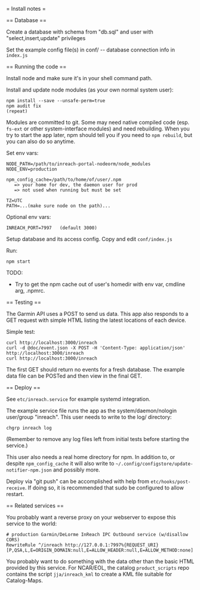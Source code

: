 = Install notes =

== Database ==

Create a database with schema from "db.sql"
and user with "select,insert,update" privileges

Set the example config file(s) in conf/
-- database connection info in `index.js`


== Running the code ==

Install node and make sure it's in your shell command path.

Install and update node modules (as your own normal system user):

    npm install --save --unsafe-perm=true
    npm audit fix
    (repeat)

Modules are committed to git. Some may need native compiled
code (esp. `fs-ext` or other system-interface modules)
and need rebuilding. When you try to start the app later,
npm should tell you if you need to `npm rebuild`, but you
can also do so anytime.

Set env vars:

    NODE_PATH=/path/to/inreach-portal-nodeorm/node_modules
    NODE_ENV=production

    npm_config_cache=/path/to/home/of/user/.npm
       => your home for dev, the daemon user for prod
       => not used when running but must be set

    TZ=UTC
    PATH=...(make sure node on the path)...

Optional env vars:

    INREACH_PORT=7997   (default 3000)

Setup database and its access config. Copy and edit `conf/index.js`

Run:

    npm start

TODO:
  * Try to get the npm cache out of user's homedir with env var, cmdline arg, .npmrc.


== Testing ==

The Garmin API uses a POST to send us data.
This app also responds to a GET request with simple HTML
listing the latest locations of each device.

Simple test:

    curl http://localhost:3000/inreach
    curl -d @doc/event.json -X POST -H 'Content-Type: application/json' http://localhost:3000/inreach
    curl http://localhost:3000/inreach

The first GET should return no events for a fresh database.
The example data file can be POSTed and then view in the final GET.


== Deploy ==

See `etc/inreach.service` for example systemd integration.

The example service file runs the app as the
system/daemon/nologin user/group "inreach".
This user needs to write to the log/ directory:

    chgrp inreach log

(Remember to remove any log files left from initial tests
before starting the service.)

This user also needs a real home directory for npm.
In addition to, or despite `npm_config_cache` it will
also write to `~/.config/configstore/update-notifier-npm.json`
and possibly more.

Deploy via "git push" can be accomplished with help
from `etc/hooks/post-receive`. If doing so, it is recommended
that sudo be configured to allow restart.


== Related services ==

You probably want a reverse proxy on your webserver
to expose this service to the world:

    # production Garmin/DeLorme InReach IPC Outbound service (w/disallow CORS)
    RewriteRule ^/inreach http://127.0.0.1:7997%{REQUEST_URI} [P,QSA,L,E=ORIGIN_DOMAIN:null,E=ALLOW_HEADER:null,E=ALLOW_METHOD:none]

You probably want to do something with the data other than
the basic HTML provided by this service. For NCAR/EOL,
the catalog `product_scripts` repo contains the script
`jja/inreach_kml` to create a KML file suitable for Catalog-Maps.
